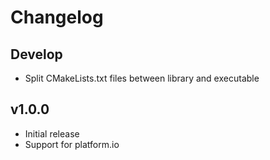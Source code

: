 # Changelog

## Develop

- Split CMakeLists.txt files between library and executable

## v1.0.0

- Initial release
- Support for platform.io